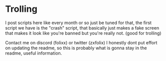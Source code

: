 # Trolling
I post scripts here like every month or so just be tuned for that,
the first script we have is the "crash" script, that basically just makes a fake screen that makes it look like you're banned but you're really not. (good for trolling)

Contact me on discord (folixx) or twitter (zxfolix)
I honestly dont put effort on updating the readme, so this is probably what is gonna stay in the readme, useful information.
